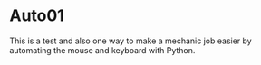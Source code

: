 # Auto01
This is a test and also one way to make a mechanic job easier by automating the mouse and keyboard with Python.
